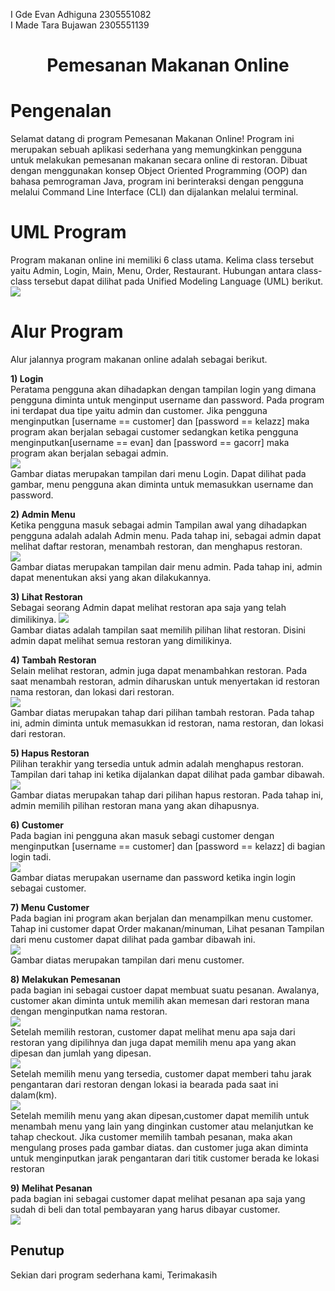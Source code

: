 I Gde Evan Adhiguna  2305551082 <br>
I Made Tara Bujawan  2305551139 <br>


# <p align="center">**Pemesanan Makanan Online**</p>

# **Pengenalan**
Selamat datang di program Pemesanan Makanan Online! 
Program ini merupakan sebuah aplikasi sederhana yang memungkinkan pengguna untuk melakukan pemesanan makanan secara online di restoran. Dibuat dengan menggunakan konsep Object Oriented Programming (OOP) dan bahasa pemrograman Java, program ini berinteraksi dengan pengguna melalui Command Line Interface (CLI) dan dijalankan melalui terminal.
<br>

# **UML Program**
Program makanan online ini memiliki 6 class utama. Kelima class tersebut yaitu Admin, Login, Main, Menu, Order, Restaurant. Hubungan antara class-class tersebut dapat dilihat pada Unified Modeling Language (UML) berikut.
<img src = "IMAGE/UML PBO.png">
<br>

# **Alur Program**
Alur jalannya program makanan online adalah sebagai berikut.<br>

**1) Login** <br>
Peratama pengguna akan dihadapkan dengan tampilan login yang dimana pengguna diminta untuk menginput username dan password. Pada program ini terdapat dua tipe yaitu admin dan customer. Jika pengguna menginputkan [username == customer] dan [password == kelazz] maka program akan berjalan sebagai customer sedangkan ketika pengguna menginputkan[username == evan] dan [password == gacorr] maka program akan berjalan sebagai admin. <br>
<img src = "IMAGE/login.png"><br>Gambar diatas merupakan tampilan dari menu Login. Dapat dilihat pada gambar, menu pengguna akan diminta untuk memasukkan username dan password.

**2) Admin Menu**<br>
Ketika pengguna masuk sebagai admin Tampilan awal yang dihadapkan pengguna adalah adalah Admin menu. Pada tahap ini, sebagai admin dapat melihat daftar restoran, menambah restoran, dan menghapus restoran.<br>
<img src = "IMAGE/adminMenu.png"><br>Gambar diatas merupakan tampilan dair menu admin. Pada tahap ini, admin dapat menentukan aksi yang akan dilakukannya.

**3) Lihat Restoran**<br>
Sebagai seorang Admin dapat melihat restoran apa saja yang telah dimilikinya. 
<img src = "IMAGE/lihatRestoran.png"><br> Gambar diatas adalah tampilan saat memilih pilihan lihat restoran. Disini admin dapat melihat semua restoran yang dimilikinya. 

**4) Tambah Restoran**<br>
Selain melihat restoran, admin juga dapat menambahkan restoran. Pada saat menambah restoran, admin diharuskan untuk menyertakan id restoran nama restoran, dan lokasi dari restoran. <br>
<img src = "IMAGE/tambahRestoran.png"><br>Gambar diatas merupakan tahap dari pilihan tambah restoran. Pada tahap ini, admin diminta untuk memasukkan id restoran, nama restoran, dan lokasi dari restoran.

**5) Hapus Restoran**<br>
Pilihan terakhir yang tersedia untuk admin adalah menghapus restoran. Tampilan dari tahap ini ketika dijalankan dapat dilihat pada gambar dibawah.<br>
<img src = "IMAGE/hapusRestoran.png"><br>Gambar diatas merupakan tahap dari pilihan hapus restoran. Pada tahap ini, admin memilih pilihan restoran mana yang akan dihapusnya.

**6) Customer**<br>
Pada bagian ini pengguna akan masuk sebagi customer dengan menginputkan [username == customer] dan [password == kelazz] di bagian login tadi. <br>
<img src = "IMAGE/loginCustomer.png"><br> Gambar diatas merupakan username dan password ketika ingin login sebagai customer. <br>

**7) Menu Customer**<br>
Pada bagian ini program akan berjalan dan menampilkan menu customer. Tahap ini customer dapat Order makanan/minuman, Lihat pesanan Tampilan dari menu customer dapat dilihat pada gambar dibawah ini.<br>
<img src = "IMAGE/menuCustomer.png"><br> Gambar diatas merupakan tampilan dari menu customer. <br>

**8) Melakukan Pemesanan**<br>
pada bagian ini sebagai custoer dapat membuat suatu pesanan. Awalanya, customer akan diminta untuk memilih akan memesan dari restoran mana dengan menginputkan nama restoran.<br>
<img src = "IMAGE/memilihRestoran.png"><br>
Setelah memilih restoran, customer dapat melihat menu apa saja dari restoran yang dipilihnya dan juga dapat memilih menu apa yang akan dipesan dan jumlah yang dipesan.<br>
<img src = "IMAGE/membuatOrderan.png"><br>
Setelah memilih menu yang tersedia, customer dapat memberi tahu jarak pengantaran dari restoran dengan lokasi ia bearada pada saat ini dalam(km).<br>
<img src = "IMAGE/jarakPengantaran.png"><br>
Setelah memilih menu yang akan dipesan,customer dapat memilih untuk menambah menu yang lain yang dinginkan customer atau melanjutkan ke tahap checkout. Jika customer memilih tambah pesanan, maka akan mengulang proses pada gambar diatas. dan customer juga akan diminta untuk menginputkan jarak pengantaran dari titik customer berada ke lokasi restoran

**9) Melihat Pesanan**<br>
pada bagian ini sebagai customer dapat melihat pesanan apa saja yang sudah di beli dan total pembayaran yang harus dibayar customer.<br>
<img src = "IMAGE/billPembayaran.png">

## Penutup

Sekian dari program sederhana kami, Terimakasih
